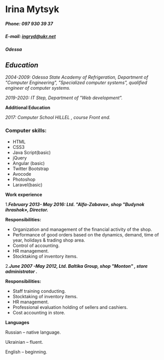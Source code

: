 
# Irina Mytsyk

##### Phone:  097 930 39 37

##### E-mail: [ingryd@ukr.net](mailto:ingryd@ukr.net)

##### Odessa

## *Education*

*2004-2009: Odessa State Academy of Refrigeration, Department of "Computer Engineering", "Specialized computer systems", qualified engineer of computer systems.*

*2019-2020: IT Step, Department of "Web development".*

**Additional Education**

*2017: Computer School HILLEL , course Front end.*

### **Computer skills:**
- HTML
- CSS3
- Java Script(basic)
- jQuery
- Angular (basic)
- Twitter Bootstrap
- Avocode
- Photoshop
- Laravel(basic)

**Work experience**

1.***February 2013- May 2016: Ltd. "Alfa-Zabava», shop "Budynok ihrashok», Director.***

**Responsibilities:**

- Organization and management of the financial activity of the shop.  
- Performance of good orders based on the dynamics, demand, time of year, holidays & trading  shop area.  
- Control of accounting.  
- HR management.  
- Stocktaking of inventory items.

2.***June 2007 -May 2012, Ltd. Baltika Group, shop "Monton" , store administrator .***

**Responsibilities:**

- Staff training conducting.
- Stocktaking of inventory items.
- HR management.
- Professional evaluation holding of sellers and cashiers.
- Cost accounting in store.

**Languages**

Russian – native language.

Ukrainian – fluent.

English – beginning.

